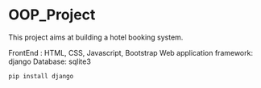 # OOP_Project
This project aims at building a hotel booking system.

FrontEnd : HTML, CSS, Javascript, Bootstrap
Web application framework: django
Database: sqlite3

```
pip install django
```
